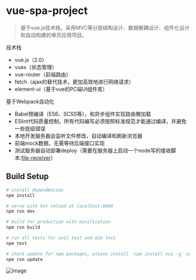 # vue-spa-project
> 基于vue.js技术栈，采用MVC等分层结构设计、数据解耦设计、组件化设计和自动构建的单页应用项目。

技术栈

- vue.js（2.0）
- vuex（状态管理）
- vue-router（前端路由）
- fetch（ajax的替代技术，更加高效地进行网络请求）
- element-ui（基于vue的PC端UI组件库）


基于Webpack自动化

- Babel预编译（ES6、SCSS等），和异步组件实现路由懒加载
- ESlint代码质量控制，所有代码编写必须按照标准规范才能通过编译，并避免一些低级错误
- 本地开发服务器会监听文件修改，自动编译和刷新浏览器
- 前端mock数据，无需等待后端接口实现
- 测试服务器自动部署deploy（需要在服务器上启动一个node写的接收脚本:[file-receiver](https://github.com/xiaoping6688/file-receiver)）


## Build Setup

``` bash
# install dependencies
npm install

# serve with hot reload at localhost:8080
npm run dev

# build for production with minification
npm run build

# run all tests for unit test and e2e test
npm test

# check update for npm packages, please install 'npm install ncu -g' at first
npm run update
```

![image](https://raw.githubusercontent.com/xiaoping6688/vue-spa-project/master/static/img/screenshot.png)
